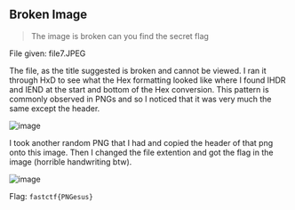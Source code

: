 ## Broken Image

> The image is broken can you find the secret flag

File given: file7.JPEG

The file, as the title suggested is broken and cannot be viewed. I ran it through HxD to see what the Hex formatting looked like where I found IHDR and IEND at the start and bottom of the Hex conversion. This pattern is commonly observed in PNGs and so I noticed that it was very much the same except the header.

![image](https://github.com/user-attachments/assets/4dac1c40-2ea5-4052-a61b-87d668c81941)

I took another random PNG that I had and copied the header of that png onto this image. Then I changed the file extention and got the flag in the image (horrible handwriting btw).

![image](https://github.com/user-attachments/assets/4a9e7122-b2b4-411b-a88d-bf27643f95eb)

Flag: `fastctf{PNGesus}`
